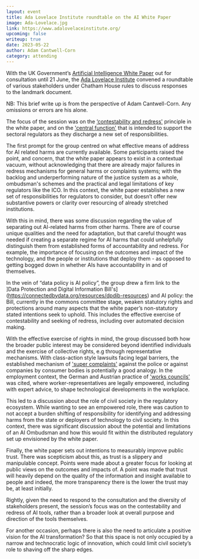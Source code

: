 ```yaml
---
layout: event
title: Ada Lovelace Institute roundtable on the AI White Paper 
image: Ada-Lovelace.jpg
link: https://www.adalovelaceinstitute.org/
upcoming: false
writeup: true
date: 2023-05-22
author: Adam Cantwell-Corn
category: attending
---
```

With the UK Government’s [Artificial Intelligence White Paper](https://www.gov.uk/government/publications/ai-regulation-a-pro-innovation-approach/white-paper) out for consultation until 21 June, the [Ada Lovelace Institute](https://www.adalovelaceinstitute.org/) convened a roundtable of various stakeholders under Chatham House rules to discuss responses to the landmark document. 
<!--more-->
NB: This brief write up is from the perspective of Adam Cantwell-Corn. Any omissions or errors are his alone. 
 
The focus of the session was on the [‘contestability and redress'](https://www.gov.uk/government/publications/ai-regulation-a-pro-innovation-approach/white-paper#section323) principle in the white paper, and on the ['central function'](https://www.gov.uk/government/publications/ai-regulation-a-pro-innovation-approach/white-paper#section331) that is intended to support the sectoral regulators as they discharge a new set of responsibilities.

The first prompt for the group centred on what effective means of address for AI related harms are currently available. Some participants raised the point, and concern, that the white paper appears to exist in a contextual vacuum, without acknowledging that there are already major failures in redress mechanisms for general harms or complaints systems; with the backlog and underperforming nature of the justice system as a whole, ombudsman's schemes and the practical and legal limitations of key regulators like the ICO. In this context, the white paper establishes a new set of responsibilities for regulators to consider, but doesn’t offer new substantive powers or clarity over resourcing of already stretched institutions.

With this in mind, there was some discussion regarding the value of separating out AI-related harms from other harms. There are of course unique qualities and the need for adaptation, but that careful thought was needed if creating a separate regime for AI harms that could unhelpfully distinguish them from established forms of accountability and redress. For example, the importance of focusing on the outcomes and impact of the technology, and the people or institutions that deploy them - as opposed to getting bogged down in whether AIs have accountability in and of themselves.

In the vein of “data policy is AI policy”, the group drew a firm link to the ]Data Protection and Digital Information Bill's](https://connectedbydata.org/resources/dpdib-resources) and AI policy: the Bill, currently in the commons committee stage, weaken statutory rights and protections around many aspects that the white paper’s non-statutory stated intentions seek to uphold. This includes the effective exercise of contestability and seeking of redress, including over automated decision making.

With the effective exercise of rights in mind, the group discussed both how the broader public interest may be considered beyond identified individuals and the exercise of collective rights, e.g through representative mechanisms. With class-action style lawsuits facing legal barriers, the established mechanism of ['super complaints'](https://www.gov.uk/government/collections/police-super-complaints#designated-bodies) against the police or against companies by consumer bodies is potentially a good analogy. In the employment context, the German and Austrian practice of ['works councils'](https://www.eurofound.europa.eu/efemiredictionary/works-council) was cited, where worker-representatives are legally empowered, including with expert advice, to shape technological developments in the workplace. 

This led to a discussion about the role of civil society in the regulatory ecosystem. While wanting to see an empowered role, there was caution to not accept a burden shifting of responsibility for identifying and addressing harms from the state or deployers of technology to civil society. In this context, there was significant discussion about the potential and limitations of an AI Ombudsman and how this would fit within the distributed regulatory set up envisioned by the white paper. 

Finally, the white paper sets out intentions to measurably improve public trust. There was scepticism about this, as trust is a slippery and manipulable concept. Points were made about a greater focus for looking at public views on the outcomes and impacts of. A point was made that trust will heavily depend on the quality of the information and insight available to people and indeed, the more transparency there is the lower the trust may be, at least initially.  

Rightly, given the need to respond to the consultation and the diversity of stakeholders present, the session’s focus was on the contestability and redress of AI tools, rather than a broader look at overall purpose and direction of the tools themselves.

For another occasion, perhaps there is also the need to articulate a positive vision for the AI transformation? So that this space is not only occupied by a narrow and technocratic logic of innovation, which could limit civil society’s role to shaving off the sharp edges. 